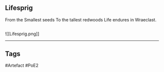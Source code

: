 ## Lifesprig
From the Smallest seeds
To the tallest redwoods
Life endures in Wraeclast.
##
![[Lifesprig.png]]

---
## Tags
#Artefact
#PoE2